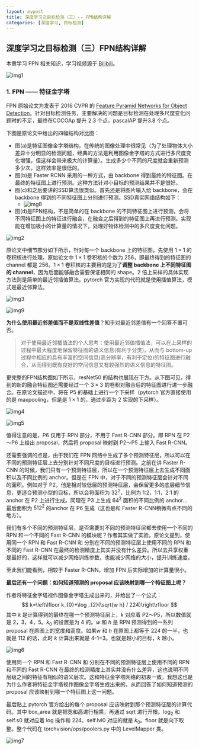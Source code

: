 ```yaml
---
layout: mypost
title: 深度学习之目标检测（三）-- FPN结构详解
categories: [深度学习, 目标检测]
---
```


## 深度学习之目标检测（三）FPN结构详解

本章学习 FPN 相关知识，学习视频源于 [Bilibili](https://www.bilibili.com/video/BV1dh411U7D9)。

![img1](FPN-1.png)



### 1. FPN —— 特征金字塔

FPN 原始论文为发表于 2016 CVPR 的 [Feature Pyramid Networks for Object Detection](https://arxiv.org/abs/1612.03144)。针对目标检测任务，主要解决的问题是目标检测在处理多尺度变化问题时的不足，最终在COCOAp 提升 2.3 个点，pascalAP 提升3.8 个点。



下图是原论文中给出的四幅结构对比图：

* 图(a)是特征图像金字塔结构，在传统的图像处理中很常见（为了处理物体大小差异十分明显的检测问题，经典的方法是利用图像金字塔的方式进行多尺度变化增强，但这样会带来极大的计算量）。生成多少个不同的尺度就会重新预测多少次，这样效率是很低的。
*  图(b)是 Faster RCNN 采用的一种方式，由 backbone 得到最终的特征图。在最终的特征图上进行预测。这种方法针对小目标的预测结果并不是很好。
* 图(c)和之后要讲的SSD算法很类似。首先还是将图片输入给 backbone，会在 backbone 得到的不同特征图上分别进行预测。SSD真实网络结构如下：
  * ![img8](SSD-1.png)
* 图(d)是FPN结构，不是简单的在 backbone 的不同特征图上进行预测，会将不同特征图上的特征进行融合，在融合之后得到的特征图上再进行预测。实现能在增加极小的计算量的情况下，处理好物体检测中的多尺度变化问题。

![img2](FPN-2.png)



原论文中细节部分如下所示，针对每一个 backbone 上的特征图，先使用 $1 \times 1$ 的卷积核进行处理。原始论文中 $1 \times 1$ 卷积核的个数为 256，即最终得到的特征图的 channel 都是 256。$1 \times 1$ 卷积核的主要目的是为了**调整 backbone 上不同特征图的 channel**，因为后面能够融合需要保证相同的 shape。2 倍上采样的具体实现方法则是简单的最近邻插值算法。pytorch 官方实现的代码就是使用插值算法，模式是最近邻算法。

![img3](FPN-3.png)

![img9](Upsample.png)

**为什么使用最近邻差值而不是双线性差值**？知乎对最近邻差值有一个回答不置可否。

> 对于使用最近邻插值法的个人思考：使用最近邻值插值法，可以在上采样的过程中最大程度地保留特征图的语义信息(有利于分类)，从而与 bottom-up 过程中相应的具有丰富的空间信息(高分辨率，有利于定位)的特征图进行融合，从而得到既有良好的空间信息又有较强烈的语义信息的特征图。





更完整的FPN结构图如下所示，resNet50 的结构也展现在下方。从下图可见，得到的新的融合特征图还需要经过一个 $3 \times 3$ 的卷积对融合后的特征图进行进一步融合。在原论文描述中，将在 P5 的基础上进行一个下采样（pytorch 官方直接使用的是 maxpooling，但是是 $1 \times 1$ 的，通过步距为 2 实现的下采样）。

![img4](FPN-4.png)

![img5](FPN-5.png)



值得注意的是，P6 仅用于 RPN 部分，不用于 Fast R-CNN 部分。即 RPN 在 P2～P6 上给出 proposal，然后将 proposal 映射到 P2～P5 上输入 Fast R-CNN。



还需要强调的点是，由于我们在 FPN 网络中生成了多个预测特征层，所以可以在不同的预测特征层上去分别针对不同尺度的目标进行预测。之前在讲 Faster R-CNN 的时候，我们只有一个预测特征层，所以在一个预测特征层上去生成不同面积以及不同比例的 anchor。但是在 FPN 中，对于不同的预测特征层会针对不同的面积。例如对于 P2，他是相对较低层的预测特征层，会保留更多的底层细节信息，更适合预测小型的目标，所以会将面积为 $32^2$，比例为 1:2，1:1，2:1 的 anchor 在 P2 上进行生成。同理在 P3 上生成 $64^2$ 面积的不同比例的 anchor... 最后面积为 $512^2$ 的anchor 在 P6 生成（这也是和 Faster R-CNN稍微有点不同的地方）。



我们有多个不同的预测特征层，是否需要对不同的预测特征层都去使用一个不同的 RPN 和一个不同的 Fast R-CNN 的模块呢？作者其实做了实验。原论文提到，使用同一个 RPN 和 Fast R-CNN 和 分别在不同的预测特征层上使用不同的 RPN 和不同的 Fast R-CNN  在最终的检测精度上其实并没有什么差异。所以去共享权重是最好的，这样就可以减少网络训练参数，也能减少网络的大小，提升训练速度。



至此我们能看到，相较于 Faster R-CNN，增加 FPN 后实际增加的计算量很小。



**最后还有一个问题：如何知道预测的 proposal 应该映射到哪一个特征图上呢？**

作者将特征金字塔视作图像金字塔生成出来的，并给出了一个公式：
$$
k=\left\lfloor k_{0}+\log _{2}(\sqrt{w h} / 224)\right\rfloor
$$
其中 $k$ 是计算得到的最终在哪一个预测特征层上，$k$ 对应着 P2～P5，所以数值就是 2，3，4，5。$k_0$ 的设置是为 4 的。$w$ 和 $h$ 是 RPN 预测得到的一系列 proposal 在原图上的宽度和高度。如果$w$ 和 $h$ 在原图上都等于 224 的一半，也就是 112 的话，此时 $k$ 计算出来就是 4-1=3。也就是越小的目标，$k$ 越小。

![img6](FPN-6.png)



使用同一个 RPN 和 Fast R-CNN 和 分别在不同的预测特征层上使用不同的 RPN 和不同的 Fast R-CNN  在最终的检测精度上其实并没有什么差异，这也说明不同层级之间的特征有相似的语义层次。这和特征金字塔网络的初衷一致。我想这也是为什么作者将特征金字塔视作图像金字塔生成出来的，从而回答了如何知道预测的 proposal 应该映射到哪一个特征图上这一问题。



最后贴上 pytorch 官方给出的每个 proposal 应该映射到那个预测特征层的计算代码。其中 box\_area 就是把宽和高进行相乘，再通过 sqrt 进行开根。$\log_2$ 和 self.s0 就对应着 log 操作和 224。self.lvl0 对应的就是 $k_0$。floor 就是向下取整。整个代码在 torchvision/ops/poolers.py 中的 LevelMapper 类。

![img7](FPN-7.png)

